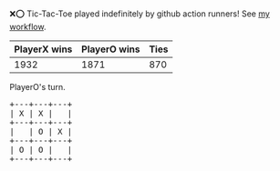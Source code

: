 :x::o: Tic-Tac-Toe played indefinitely by github action runners! See [my workflow](.github/workflows/play.yaml).

|PlayerX wins|PlayerO wins|Ties|
|-|-|-|
|1932|1871|870|

PlayerO's turn.

<pre>
+---+---+---+
| X | X |   |
+---+---+---+
|   | O | X |
+---+---+---+
| O | O |   |
+---+---+---+
</pre>